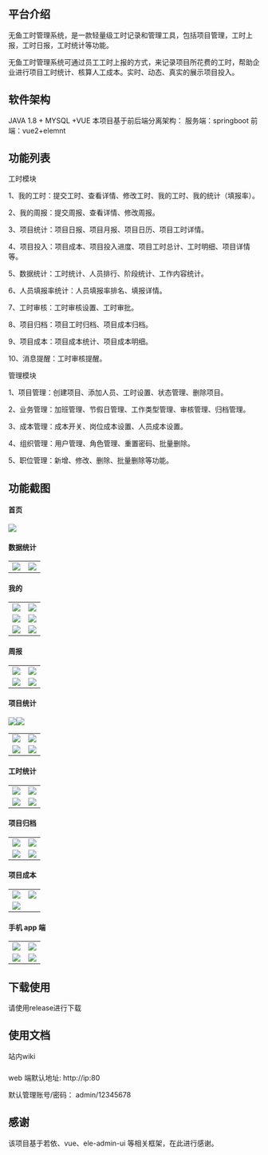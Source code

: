 ## 平台介绍

无鱼工时管理系统，是一款轻量级工时记录和管理工具，包括项目管理，工时上报，工时日报，工时统计等功能。

无鱼工时管理系统可通过员工工时上报的方式，来记录项目所花费的工时，帮助企业进行项目工时统计、核算人工成本。实时、动态、真实的展示项目投入。

## 软件架构

JAVA 1.8 + MYSQL +VUE
本项目基于前后端分离架构：
服务端：springboot
前端：vue2+elemnt

## 功能列表

工时模块

1、我的工时：提交工时、查看详情、修改工时、我的工时、我的统计（填报率）。

2、我的周报：提交周报、查看详情、修改周报。

3、项目统计：项目日报、项目月报、项目日历、项目工时详情。

4、项目投入：项目成本、项目投入进度、项目工时总计、工时明细、项目详情等。

5、数据统计：工时统计、人员排行、阶段统计、工作内容统计。

6、人员填报率统计：人员填报率排名、填报详情。

7、工时审核：工时审核设置、工时审批。

8、项目归档：项目工时归档、项目成本归档。

9、项目成本：项目成本统计、项目成本明细。

10、消息提醒：工时审核提醒。

管理模块

1、项目管理：创建项目、添加人员、工时设置、状态管理、删除项目。

2、业务管理：加班管理、节假日管理、工作类型管理、审核管理、归档管理。

3、成本管理：成本开关、岗位成本设置、人员成本设置。

4、组织管理：用户管理、角色管理、重置密码、批量删除。

5、职位管理：新增、修改、删除、批量删除等功能。

## 功能截图

#### 首页

![](document/img/1.png)

#### 数据统计

<table>
    <tr>
        <td>  <img src="document/img/t1.png"/>   </td>
        <td>  <img src="document/img/t2.png"/>   </td>
    </tr>
   
</table>

#### 我的

<table>
    <tr>
        <td>  <img src="document/img/2.png"/>   </td>
        <td>  <img src="document/img/3.png"/>   </td>
    </tr>
    <tr>
        <td> <img src="document/img/13.png"/>  </td>
        <td> <img src="document/img/yuangong01.png"/> </td>
    </tr>
     <tr>
        <td> <img src="document/img/yuangong02.png"/>  </td>
        <td> <img src="document/img/yuangong03.png"/> </td>
    </tr>
</table>

#### 周报

<table>
    <tr>
        <td>  <img src="document/img/week1.png"/>   </td>
        <td>  <img src="document/img/week2.png"/>   </td>
    </tr>
    <tr>
        <td> <img src="document/img/week3.png"/>  </td>
        <td> <img src="document/img/week4.png"/> </td>
    </tr>
    
</table>

#### 项目统计

<table>
 <tr>
  <img src="document/img/xm10.png" />

  <img src="document/img/xm11.png"/>
</tr>
    <tr>
        <td> <img src="document/img/yuebao01.png"/>  </td>
        <td> <img src="document/img/yuebao02.png"/> </td>
    </tr>
     <tr>
        <td> <img src="document/img/4.png"/>  </td>
        <td> <img src="document/img/5.png"/> </td>
    </tr>
</table>

#### 工时统计

<table>
    <tr>
        <td>  <img src="document/img/6.png"/>   </td>
        <td>  <img src="document/img/7.png"/>   </td>
    </tr>
    <tr>
        <td> <img src="document/img/12.png"/>  </td>
        <td> <img src="document/img/review2.png"/> </td>
    </tr>
   
</table>

#### 项目归档

<table>
    <tr>
        <td>  <img src="document/img/archive1.png"/>   </td>
        <td>  <img src="document/img/archive2.png"/>   </td>
    </tr>
    <tr>
        <td> <img src="document/img/archive3.png"/>  </td>
        <td> <img src="document/img/archive4.png"/> </td>
    </tr>
   
</table>

#### 项目成本

<table>
    <tr>
        <td>  <img src="document/img/cost1.png"/>   </td>
        <td>  <img src="document/img/cost2.png"/>   </td>
    </tr>
    <tr>
        <td> <img src="document/img/cost3.png"/>  </td>
        <td>  </td>
    </tr>
   
</table>

#### 手机 app 端

<table>
    <tr>
        <td>  <img src="document/appimg/app1.png"/>   </td>
        <td>  <img src="document/appimg/app2.png"/>   </td>
    </tr>
    <tr>
        <td>  <img src="document/appimg/app4.png"/>   </td>
        <td>  <img src="document/appimg/app3.png"/>   </td>
    </tr>
</table>




## 下载使用
请使用release进行下载

## 使用文档
站内wiki

###

web 端默认地址:
http://ip:80



默认管理账号/密码：
admin/12345678


## 感谢

该项目基于若依、vue、ele-admin-ui 等相关框架，在此进行感谢。
